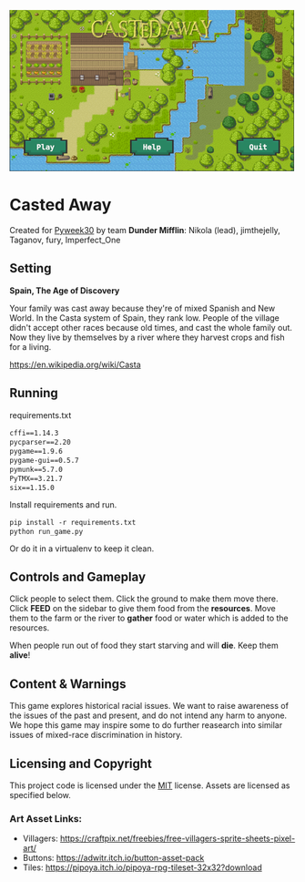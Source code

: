 ![banner](banner.png)

# Casted Away

Created for [Pyweek30](https://pyweek.org/30/)
by team **Dunder Mifflin**: Nikola (lead), jimthejelly, Taganov, fury, Imperfect_One 

## Setting

**Spain, The Age of Discovery**

Your family was cast away because they're of mixed Spanish and New World. In
the Casta system of Spain, they rank low. People of the village didn't accept
other races because old times, and cast the whole family out. Now they live
by themselves by a river where they harvest crops and fish for a living.

https://en.wikipedia.org/wiki/Casta

## Running

requirements.txt

    cffi==1.14.3
    pycparser==2.20
    pygame==1.9.6
    pygame-gui==0.5.7
    pymunk==5.7.0
    PyTMX==3.21.7
    six==1.15.0

Install requirements and run.

    pip install -r requirements.txt
    python run_game.py

Or do it in a virtualenv to keep it clean.

## Controls and Gameplay

Click people to select them. Click the ground to make them move there.  Click
**FEED** on the sidebar to give them food from the **resources**.  Move
them to the farm or the river to **gather** food or water which is added to
the resources.

When people run out of food they start starving and will **die**. Keep
them **alive**!

## Content & Warnings

This game explores historical racial issues. We want to raise awareness of
the issues of the past and present, and do not intend any harm to anyone. We
hope this game may inspire some to do further reasearch into similar issues of
mixed-race discrimination in history.

## Licensing and Copyright

This project code is licensed under the [MIT](https://mit-license.org/)
license. Assets are licensed as specified below.

### Art Asset Links:

- Villagers: https://craftpix.net/freebies/free-villagers-sprite-sheets-pixel-art/
- Buttons: https://adwitr.itch.io/button-asset-pack
- Tiles: https://pipoya.itch.io/pipoya-rpg-tileset-32x32?download
